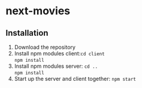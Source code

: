 # next-movies

## Installation
1. Download the repository
2. Install npm modules client:`cd client` <br/> `npm install`
3. Install npm modules server: `cd ..` <br/> `npm install`
4. Start up the server and client together: `npm start`
